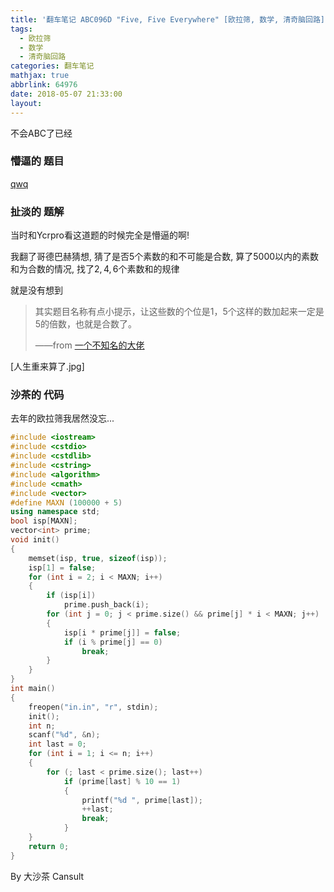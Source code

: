 ```yaml
---
title: '翻车笔记 ABC096D "Five, Five Everywhere" [欧拉筛, 数学, 清奇脑回路]'
tags:
  - 欧拉筛
  - 数学
  - 清奇脑回路
categories: 翻车笔记
mathjax: true
abbrlink: 64976
date: 2018-05-07 21:33:00
layout:
---
```




不会ABC了已经

<!--more-->

### 懵逼的 题目

[qwq](https://abc096.contest.atcoder.jp/tasks/abc096_d)

### 扯淡的 题解

当时和Ycrpro看这道题的时候完全是懵逼的啊!

我翻了哥德巴赫猜想, 猜了是否5个素数的和不可能是合数, 算了$5000$以内的素数和为合数的情况, 找了$2, 4, 6$个素数和的规律

就是没有想到



>  其实题目名称有点小提示，让这些数的个位是1，5个这样的数加起来一定是5的倍数，也就是合数了。
>
>  ——from [一个不知名的大佬](https://blog.csdn.net/swunHJ/article/details/80211192)

[人生重来算了.jpg]

### 沙茶的 代码

去年的欧拉筛我居然没忘...

```cpp
#include <iostream>
#include <cstdio>
#include <cstdlib>
#include <cstring>
#include <algorithm>
#include <cmath>
#include <vector>
#define MAXN (100000 + 5)
using namespace std;
bool isp[MAXN];
vector<int> prime;
void init()
{
	memset(isp, true, sizeof(isp));
	isp[1] = false;
	for (int i = 2; i < MAXN; i++)
	{
		if (isp[i])
			prime.push_back(i);
		for (int j = 0; j < prime.size() && prime[j] * i < MAXN; j++)
		{
			isp[i * prime[j]] = false;
			if (i % prime[j] == 0)
				break;
		}
	}
}
int main()
{
	freopen("in.in", "r", stdin);
	init();
	int n;
	scanf("%d", &n);
	int last = 0;
	for (int i = 1; i <= n; i++)
	{
		for (; last < prime.size(); last++)
			if (prime[last] % 10 == 1)
			{
				printf("%d ", prime[last]);
				++last;
				break;
			}
	}
	return 0;
}
```

By 大沙茶 Cansult